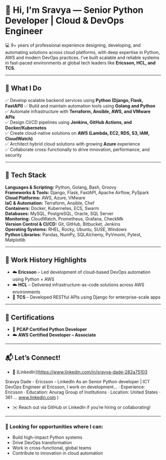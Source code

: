 # 👋 Hi, I'm Sravya — Senior Python Developer | Cloud & DevOps Engineer

💻 9+ years of professional experience designing, developing, and automating solutions across cloud platforms, with deep expertise in Python, AWS and modern DevOps practices. I’ve built scalable and reliable systems in fast-paced environments at global tech leaders like **Ericsson, HCL, and TCS**.

---

## 🚀 What I Do

✅ Develop scalable backend services using **Python (Django, Flask, FastAPI)**
✅ Build and maintain automation tools using **Golang and Python**    
✅ Automate infrastructure with **Terraform, Ansible, AWS, and VMware APIs**  
✅ Design CI/CD pipelines using **Jenkins, GitHub Actions, and Docker/Kubernetes**  
✅ Create cloud-native solutions on **AWS (Lambda, EC2, RDS, S3, IAM, CloudWatch)**  
✅ Architect hybrid cloud solutions with growing **Azure** experience  
✅ Collaborate cross-functionally to drive innovation, performance, and security

---

## 🧠 Tech Stack

**Languages & Scripting:** Python, Golang, Bash, Groovy  
**Frameworks & Tools:** Django, Flask, FastAPI, Apache Airflow, PySpark  
**Cloud Platforms:** AWS, Azure, VMware  
**IaC & Automation:** Terraform, Ansible, Chef  
**Containers:** Docker, Kubernetes, ECS, Swarm  
**Databases:** MySQL, PostgreSQL, Oracle, SQL Server  
**Monitoring:** CloudWatch, Prometheus, Grafana, CheckMk  
**Version Control & CI/CD:** Git, GitHub, Bitbucket, Jenkins  
**Operating Systems:** RHEL, Rocky, Ubuntu, SUSE, Windows  
**Python Libraries:** Pandas, NumPy, SQLAlchemy, PyVmomi, Pytest, Matplotlib

---

## 📌 Work History Highlights

- ☁️ **Ericsson** – Led development of cloud-based DevOps automation using Python + AWS  
- ☁️ **HCL** – Delivered infrastructure-as-code solutions across AWS environments  
- 🧱 **TCS** – Developed RESTful APIs using Django for enterprise-scale apps

---

## 📜 Certifications

- 🐍 **PCAP Certified Python Developer**  
- ☁️ **AWS Certified Developer – Associate**

---

## 📬 Let’s Connect!

- 💼 [LinkedIn](https://www.linkedin.com/in/sravya-dade-282a75103

Sravya Dade - Ericsson - LinkedIn
As an Senior Python developer | ICT DevOps Engineer at Ericsson, I work on development… · Experience: Ericsson · Education: Anurag Group of Institutions · Location: United States · 361 ...
www.linkedin.com
)  
- ✉️ Reach out via GitHub or LinkedIn if you’re hiring or collaborating!

---

### 🔎 Looking for opportunities where I can:

- Build high-impact Python systems
- Drive DevOps transformation
- Work in cross-functional, global teams
- Contribute to innovation in cloud automation
